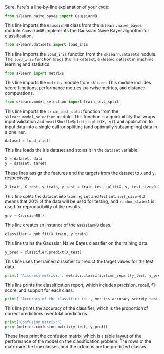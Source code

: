 Sure, here's a line-by-line explanation of your code:

```python
from sklearn.naive_bayes import GaussianNB 
```
This line imports the `GaussianNB` class from the `sklearn.naive_bayes` module. `GaussianNB` implements the Gaussian Naive Bayes algorithm for classification.

```python
from sklearn.datasets import load_iris 
```
This line imports the `load_iris` function from the `sklearn.datasets` module. The `load_iris` function loads the Iris dataset, a classic dataset in machine learning and statistics.

```python
from sklearn import metrics 
```
This line imports the `metrics` module from `sklearn`. This module includes score functions, performance metrics, pairwise metrics, and distance computations.

```python
from sklearn.model_selection import train_test_split
```
This line imports the `train_test_split` function from the `sklearn.model_selection` module. This function is a quick utility that wraps input validation and `next(ShuffleSplit().split(X, y))` and application to input data into a single call for splitting (and optionally subsampling) data in a oneliner.

```python
dataset = load_iris()
```
This line loads the Iris dataset and stores it in the `dataset` variable.

```python
X = dataset. data
y = dataset. target
```
These lines assign the features and the targets from the dataset to `X` and `y`, respectively.

```python
X_train, X_test, y_train, y_test = train_test_split(X, y, test_size=0.2, random_state=1)
```
This line splits the dataset into training set and test set. `test_size=0.2` means that 20% of the data will be used for testing, and `random_state=1` is used for reproducibility of the results.

```python
gnb = GaussianNB()
```
This line creates an instance of the `GaussianNB` class.

```python
classifier = gnb.fit(X_train, y_train)
```
This line trains the Gaussian Naive Bayes classifier on the training data.

```python
y_pred = classifier.predict(X_test)
```
This line uses the trained classifier to predict the target values for the test data.

```python
print( 'Accuracy metrics:', metrics.classification_report(y_test, y_pred))
```
This line prints the classification report, which includes precision, recall, f1-score, and support for each class.

```python
print( 'Accuracy of the classifier is:', metrics.accuracy_score(y_test, y_pred))
```
This line prints the accuracy of the classifier, which is the proportion of correct predictions over total predictions.

```python
print("Confusion matrix:")
print(metrics.confusion_matrix(y_test, y_pred))
```
These lines print the confusion matrix, which is a table layout of the performance of the model on the classification problem. The rows of the matrix are the true classes, and the columns are the predicted classes.